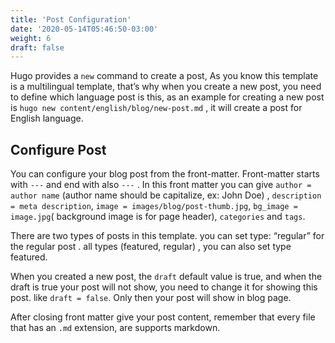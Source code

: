 ```yaml
---
title: 'Post Configuration'
date: '2020-05-14T05:46:50-03:00'
weight: 6
draft: false
---
```

Hugo provides a `new` command to create a post, As you know this template is a multilingual template, that’s why when you create a new post, you need to define which language post is this, as an example for creating a new post is `hugo new content/english/blog/new-post.md` , it will create a post for English language.

Configure Post
--------------

You can configure your blog post from the front-matter. Front-matter starts with `---` and end with also `---` . In this front matter you can give `author = author name` (author name should be capitalize, ex: John Doe) , `description = meta description`, `image = images/blog/post-thumb.jpg`, `bg_image = image.jpg`( background image is for page header), `categories` and `tags`.

 There are two types of posts in this template. you can set type: “regular” for the regular post . all types (featured, regular) , you can also set type featured.

When you created a new post, the `draft` default value is true, and when the draft is true your post will not show, you need to change it for showing this post. like `draft = false`. Only then your post will show in blog page.

After closing front matter give your post content, remember that every file that has an `.md` extension, are supports markdown.